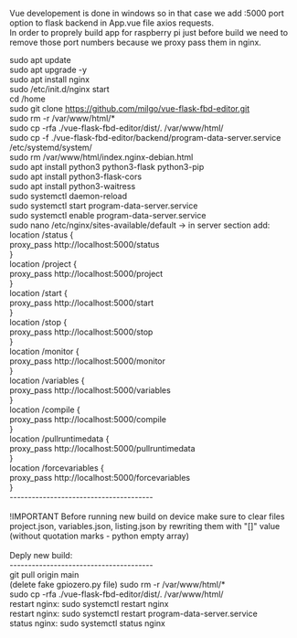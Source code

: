 Vue developement is done in windows so in that case we add :5000 port option to flask backend in App.vue file axios requests. <br />
In order to proprely build app for raspberry pi just before build we need to remove those port numbers because we proxy pass them in nginx.

sudo apt update <br />
sudo apt upgrade -y <br />
sudo apt install nginx <br />
sudo /etc/init.d/nginx start <br />
cd /home <br />
sudo git clone https://github.com/milgo/vue-flask-fbd-editor.git <br />
sudo rm -r /var/www/html/* <br />
sudo cp -rfa ./vue-flask-fbd-editor/dist/. /var/www/html/ <br />
sudo cp -f ./vue-flask-fbd-editor/backend/program-data-server.service /etc/systemd/system/ <br />
sudo rm /var/www/html/index.nginx-debian.html <br />
sudo apt install python3 python3-flask python3-pip <br />
sudo apt install python3-flask-cors <br />
sudo apt install python3-waitress <br />
sudo systemctl daemon-reload <br />
sudo systemctl start program-data-server.service <br />
sudo systemctl enable program-data-server.service <br />
sudo nano /etc/nginx/sites-available/default -> in server section add: <br />
location /status {<br />
	proxy_pass http://localhost:5000/status <br />
}<br />
location /project {<br />
	proxy_pass http://localhost:5000/project <br />
}<br />
location /start {<br />
	proxy_pass http://localhost:5000/start <br />
}<br />
location /stop {<br />
	proxy_pass http://localhost:5000/stop <br />
}<br />
location /monitor {<br />
	proxy_pass http://localhost:5000/monitor <br />
}<br />
location /variables {<br />
	proxy_pass http://localhost:5000/variables <br />
}<br />
location /compile {<br />
	proxy_pass http://localhost:5000/compile<br />
}<br />
location /pullruntimedata {<br />
	proxy_pass http://localhost:5000/pullruntimedata<br />
}<br />
location /forcevariables {<br />
	proxy_pass http://localhost:5000/forcevariables<br />
}<br />
---------------------------------------<br />
<br />
!IMPORTANT 
	Before running new build on device make sure to clear files project.json, variables.json, listing.json by rewriting them with "[]" value (without quotation marks - python empty array)
<br /><br />
Deply new build:<br />
---------------------------------------<br />
git pull origin main<br />
(delete fake gpiozero.py file)
sudo rm -r /var/www/html/* <br />
sudo cp -rfa ./vue-flask-fbd-editor/dist/. /var/www/html/ <br />
restart nginx: sudo systemctl restart nginx<br />
restart nginx: sudo systemctl restart program-data-server.service<br />
status nginx: sudo systemctl status nginx<br />
